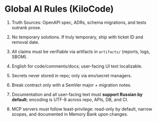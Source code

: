 # Global AI Rules (KiloCode)

1. Truth Sources: OpenAPI spec, ADRs, schema migrations, and tests outrank prose.
2. No temporary solutions. If truly temporary, ship with ticket ID and removal date.
3. All claims must be verifiable via artifacts in `artifacts/` (reports, logs, SBOM).
4. English for code/comments/docs; user-facing UI text localizable.
5. Secrets never stored in repo; only via env/secret managers.
6. Break contract only with a SemVer major + migration notes.

7. Documentation and all user-facing text must **support Russian by default**; encoding is UTF-8 across repo, APIs, DB, and CI.

8. MCP servers must follow least-privilege: read-only by default, narrow scopes, and documented in Memory Bank upon changes.

